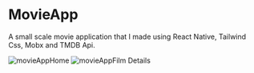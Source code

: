 # MovieApp
 A small scale movie application that I made using React Native, Tailwind Css, Mobx and TMDB Api.
 
![movieAppHome](https://github.com/ramazanncelik/MovieApp/assets/73830412/bc0238a3-8c18-4f2b-8351-fc81aac97e02)
![movieAppFilm Details](https://github.com/ramazanncelik/MovieApp/assets/73830412/6da376dd-fa76-43c9-a956-375236383d84)
